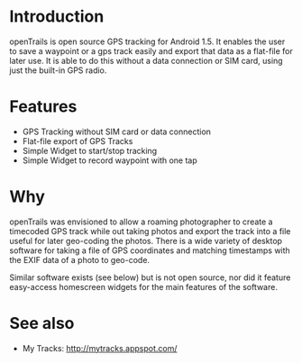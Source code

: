 # Introduction #

openTrails is open source GPS tracking for Android 1.5. It enables the user to save a waypoint or a gps track easily and export that data as a flat-file for later use. It is able to do this without a data connection or SIM card, using just the built-in GPS radio.

# Features #

  * GPS Tracking without SIM card or data connection
  * Flat-file export of GPS Tracks
  * Simple Widget to start/stop tracking
  * Simple Widget to record waypoint with one tap

# Why #
openTrails was envisioned to allow a roaming photographer to create a timecoded GPS track while out taking photos and export the track into a file useful for later geo-coding the photos. There is a wide variety of desktop software for taking a file of GPS coordinates and matching timestamps with the EXIF data of a photo to geo-code.

Similar software exists (see below) but is not open source, nor did it feature easy-access homescreen widgets for the main features of the software.

# See also #
  * My Tracks: http://mytracks.appspot.com/